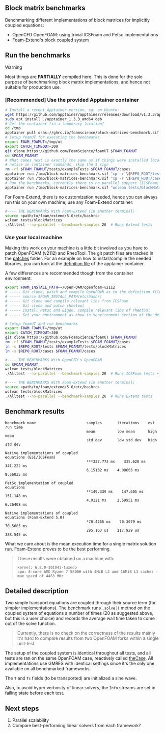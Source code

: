 ## Block matrix benchmarks

Benchmarking different implementations of block matrices for implicitly 
coupled equations:

- OpenCFD OpenFOAM: using trivial ICSFoam and Petsc implementations
- Foam-Extend's block coupled system

## Run the benchmarks

> [!WARNING]
> Most things are **PARTIALLY** compiled here. This is done for the sole purpose
> of benchmarking block matrix implementations, and hence not suitable for
> production use.

### [Recommended] Use the provided Apptainer container

```bash
# Install a recent Apptainer version, eg. on Ubuntu:
wget https://github.com/apptainer/apptainer/releases/download/v1.3.3/apptainer_1.3.3_amd64.deb
sudo apt install ./apptainer_1.3.3_amd64.deb
# Get the container [in a temporary location]
cd /tmp
apptainer pull oras://ghrc.io/foamscience/block-matrices-benchmark.sif
# Setup foamUT for executing the benchmarks
export FOAM_FOAMUT=/tmp/ut
export CATCH_TIMEOUT=300
git clone https://github.com/FoamScience/foamUT $FOAM_FOAMUT
cd $FOAM_FOAMUT
# What comes next is exactly the same as if things were installed locally
# notice in container commands, skip the $ sign
rm -rf $FOAM_FOAMUT/tests/exampleTests $FOAM_FOAMUT/cases
apptainer run /tmp/block-matrices-benchmark.sif "cp -r \$REPO_ROOT/tests \$FOAM_FOAMUT/tests/blockMatrices"
apptainer run /tmp/block-matrices-benchmark.sif "cp -r \$REPO_ROOT/cases \$FOAM_FOAMUT/cases"
# Run the benchmarks, currently there is no parallel support (ICSFoam)
apptainer run /tmp/block-matrices-benchmark.sif "wclean tests/blockMatrices; ./Alltest --no-parallel --benchmark-samples 20"
```

For Foam-Extend, there is no customization needed, hence you can always run this
on your own machine, use any Foam-Extend container:
```bash
#---- THE BENCHMARKS With Foam-Extend (in another terminal)
source <path/to/foam/extend/5.0/etc/bashrc>
wclean tests/blockMatrices
./Alltest --no-parallel --benchmark-samples 20  # Runs Extend tests
```

### Use your local machine

Making this work on your machine is a little bit involved as you have to patch OpenFOAM (v2112) and RheoTool.
The git patch files are tracked in the [patches](pactches)
folder. For an example on how to install/compile the needed libraries, you can look at the
[definition file](build/container.def) of the apptainer container.

A few differences are recommended though from the container environment:

```bash
export FOAM_INSTALL_PATH=~/OpenFOAM/openfoam-v2112
# ----- Git clone, patch and compile OpenFOAM as in the definition file
# ----- source $FOAM_INSTALL_PATH/etc/bashrc
# ----- Git clone and compile relevant libs from ICSFoam
# ----- Git clone and patch rheotool
# ----- Install Petsc and Eigen, compile relevant libs of rheotool
# ----- Set your environment as show in %environment section of the definition file

# Setup foamUT and run benchmarks
export FOAM_FOAMUT=/tmp/ut
export CATCH_TIMEOUT=300
git clone https://github.com/FoamScience/foamUT $FOAM_FOAMUT
rm -rf $FOAM_FOAMUT/tests/exampleTests $FOAM_FOAMUT/cases
ln -s $REPO_ROOT/tests $FOAM_FOAMUT/tests/blockMatrices
ln -s $REPO_ROOT/cases $FOAM_FOAMUT/cases

#---- THE BENCHMARKS With OpenCFD's OpenFOAM
cd $FOAM_FOAMUT
wclean tests/blockMatrices
./Alltest --no-parallel --benchmark-samples 20  # Runs ICSFoam tests + RheoTool

#---- THE BENCHMARKS With Foam-Extend (in another terminal)
source <path/to/foam/extend/5.0/etc/bashrc>
wclean tests/blockMatrices
./Alltest --no-parallel --benchmark-samples 20  # Runs Extend tests
```

## Benchmark results

```
benchmark name                       samples       iterations    est run time
                                     mean          low mean      high mean
                                     std dev       low std dev   high std dev

Native implementations of coupled 
equations (ESI/ICSFoam)
                                     ***337.773 ms    335.628 ms    341.222 ms 
                                     6.15132 ms    4.08663 ms    8.66035 ms

PetSc implementation of coupled                                                
equations
                                     **149.339 ms    147.605 ms    151.148 ms 
                                     4.0121 ms     2.59951 ms    6.26408 ms

Native implementations of coupled 
equations (Foam-Extend 5.0)
                                     *70.4255 ms    70.3079 ms    70.5685 ms 
                                     295.163 us    217.929 us    388.545 us
```
What we care about is the mean execution time for a single matrix solution run.
Foam-Extend proves to be the best performing.

> These results were obtained on a machine with:
> ```
> kernel: 6.8.0-101041-tuxedo
> cpu: 8-core AMD Ryzen 7 5800H with 4MiB L2 and 16MiB L3 caches - max speed of 4463 MHz
> ```

## Detailed description

Two simple transport equations are coupled through their source term (for simpler implementations).
The benchmark runs `.solve()` method on the coupled system of equations a number of times (20 as suggested
above, but this is a user choice)  and records the average wall time taken to come out of the solve function.

> Currently, there is no check on the correctness of the results mainly it's hard to compare results from
> two OpenFOAM forks within a single unit-test.

The setup of the coupled system is identical throughout all tests, and all tests are ran on the same OpenFOAM
case, reactively called [theCase](cases/theCase). All implementations use GMRES with identical settings since
it's the only one available on all benchmarked frameworks.

The `T` and `Ts` fields (to be transported) are initialized a sine wave.

Also, to avoid hyper verbosity of linear solvers, the `Info` streams are set in failing state before each test.

## Next steps

1. Parallel scalability
1. Compare best-performing linear solvers from each framework?
